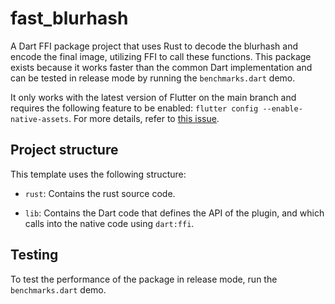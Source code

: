 # fast_blurhash

A Dart FFI package project that uses Rust to decode the blurhash and encode the final image, utilizing FFI to call these functions. This package exists because it works faster than the common Dart implementation and can be tested in release mode by running the `benchmarks.dart` demo. 

It only works with the latest version of Flutter on the main branch and requires the following feature to be enabled: `flutter config --enable-native-assets`. For more details, refer to [this issue](https://github.com/flutter/flutter/issues/129757).

## Project structure

This template uses the following structure:

* `rust`: Contains the rust source code. 

* `lib`: Contains the Dart code that defines the API of the plugin, and which calls into the native code using `dart:ffi`.



## Testing

To test the performance of the package in release mode, run the `benchmarks.dart` demo.
